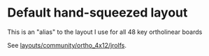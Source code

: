 # Default hand-squeezed layout

This is an "alias" to the layout I use for all 48 key ortholinear boards

See [layouts/community/ortho_4x12/jrolfs](https://github.com/qmk/qmk_firmware/tree/master/layouts/community/ortho_4x12/jrolfs).
